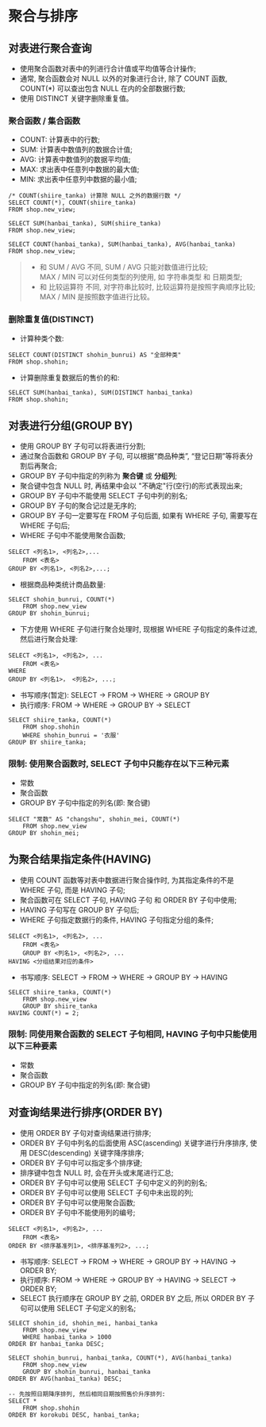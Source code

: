 # 聚合与排序
## 对表进行聚合查询
- 使用聚合函数对表中的列进行合计值或平均值等合计操作;
- 通常, 聚合函数会对 NULL 以外的对象进行合计, 除了 COUNT 函数, COUNT(*) 可以查出包含 NULL 在内的全部数据行数;
- 使用 DISTINCT 关键字删除重复值。
### 聚合函数 / 集合函数
- COUNT: 计算表中的行数;
- SUM: 计算表中数值列的数据合计值;
- AVG: 计算表中数值列的数据平均值;
- MAX: 求出表中任意列中数据的最大值;
- MIN: 求出表中任意列中数据的最小值;
```
/* COUNT(shiire_tanka) 计算除 NULL 之外的数据行数 */
SELECT COUNT(*), COUNT(shiire_tanka)
FROM shop.new_view;
```
```
SELECT SUM(hanbai_tanka), SUM(shiire_tanka)
FROM shop.new_view;
```
```
SELECT COUNT(hanbai_tanka), SUM(hanbai_tanka), AVG(hanbai_tanka)
FROM shop.new_view;
```
> - 和 SUM / AVG 不同, SUM / AVG 只能对数值进行比较;  
 MAX / MIN 可以对任何类型的列使用, 如 字符串类型 和 日期类型;
> - 和 比较运算符 不同, 对字符串比较时, 比较运算符是按照字典顺序比较;  
 MAX / MIN 是按照数字值进行比较。

### 删除重复值(DISTINCT)
- 计算种类个数:
```
SELECT COUNT(DISTINCT shohin_bunrui) AS "全部种类"
FROM shop.shohin;
```
- 计算删除重复数据后的售价的和:
```
SELECT SUM(hanbai_tanka), SUM(DISTINCT hanbai_tanka)
FROM shop.shohin;
```

## 对表进行分组(GROUP BY)
- 使用 GROUP BY 子句可以将表进行分割;
- 通过聚合函数和 GROUP BY 子句, 可以根据“商品种类”, “登记日期”等将表分割后再聚合;
- GROUP BY 子句中指定的列称为 **聚合键** 或 **分组列**;
- 聚合键中包含 NULL 时, 再结果中会以 "不确定"行(空行)的形式表现出来;
- GROUP BY 子句中不能使用 SELECT 子句中列的别名;
- GROUP BY 子句的聚合记过是无序的;
- GROUP BY 子句一定要写在 FROM 子句后面, 如果有 WHERE 子句, 需要写在 WHERE 子句后;
- WHERE 子句中不能使用聚合函数;
```
SELECT <列名1>, <列名2>,...
    FROM <表名>
GROUP BY <列名1>, <列名2>,...;
```
- 根据商品种类统计商品数量:
```
SELECT shohin_bunrui, COUNT(*)
    FROM shop.new_view
GROUP BY shohin_bunrui;
```
- 下方使用 WHERE 子句进行聚合处理时, 现根据 WHERE 子句指定的条件过滤, 然后进行聚合处理:
```
SELECT <列名1>, <列名2>, ...
    FROM <表名>
WHERE
GROUP BY <列名1>， <列名2>, ...;
``` 
- 书写顺序(暂定): SELECT -> FROM -> WHERE -> GROUP BY
- 执行顺序: FROM -> WHERE -> GROUP BY -> SELECT
```
SELECT shiire_tanka, COUNT(*)
    FROM shop.shohin
    WHERE shohin_bunrui = '衣服'
GROUP BY shiire_tanka;
```
### 限制: 使用聚合函数时, SELECT 子句中只能存在以下三种元素
- 常数
- 聚合函数
- GROUP BY 子句中指定的列名(即: 聚合键)
```
SELECT "常数" AS "changshu", shohin_mei, COUNT(*)
    FROM shop.new_view
GROUP BY shohin_mei;
```

## 为聚合结果指定条件(HAVING)
- 使用 COUNT 函数等对表中数据进行聚合操作时, 为其指定条件的不是 WHERE 子句, 而是 HAVING 子句;
- 聚合函数可在 SELECT 子句, HAVING 子句 和 ORDER BY 子句中使用;
- HAVING 子句写在 GROUP BY 子句后;
- WHERE 子句指定数据行的条件, HAVING 子句指定分组的条件;
```
SELECT <列名1>, <列名2>, ...
    FROM <表名>
    GROUP BY <列名1>, <列名2>, ...
HAVING <分组结果对应的条件>
```
- 书写顺序: SELECT -> FROM -> WHERE -> GROUP BY -> HAVING
```
SELECT shiire_tanka, COUNT(*)
    FROM shop.new_view
    GROUP BY shiire_tanka
HAVING COUNT(*) = 2;
```
### 限制: 同使用聚合函数的 SELECT 子句相同, HAVING 子句中只能使用以下三种要素
- 常数
- 聚合函数
- GROUP BY 子句中指定的列名(即: 聚合键)

## 对查询结果进行排序(ORDER BY)
- 使用 ORDER BY 子句对查询结果进行排序;
- ORDER BY 子句中列名的后面使用 ASC(ascending) 关键字进行升序排序, 使用 DESC(descending) 关键字降序排序;
- ORDER BY 子句中可以指定多个排序键;
- 排序键中包含 NULL 时, 会在开头或末尾进行汇总;
- ORDER BY 子句中可以使用 SELECT 子句中定义的列的别名;
- ORDER BY 子句中可以使用 SELECT 子句中未出现的列;
- ORDER BY 子句中可以使用聚合函数;
- ORDER BY 子句中不能使用列的编号;
```
SELECT <列名1>, <列名2>, ...
    FROM <表名>
ORDER BY <排序基准列1>, <排序基准列2>, ...;
```
- 书写顺序: SELECT -> FROM -> WHERE -> GROUP BY -> HAVING -> ORDER BY;
- 执行顺序: FROM -> WHERE -> GROUP BY -> HAVING -> SELECT -> ORDER BY;
- SELECT 执行顺序在 GROUP BY 之前, ORDER BY 之后, 所以 ORDER BY 子句可以使用 SELECT 子句定义的别名;
```
SELECT shohin_id, shohin_mei, hanbai_tanka
    FROM shop.new_view
    WHERE hanbai_tanka > 1000
ORDER BY hanbai_tanka DESC;
```
```
SELECT shohin_bunrui, hanbai_tanka, COUNT(*), AVG(hanbai_tanka)
    FROM shop.new_view
    GROUP BY shohin_bunrui, hanbai_tanka
ORDER BY AVG(hanbai_tanka) DESC;
```
```
-- 先按照日期降序排列, 然后相同日期按照售价升序排列:
SELECT *
    FROM shop.shohin
ORDER BY korokubi DESC, hanbai_tanka;
```
